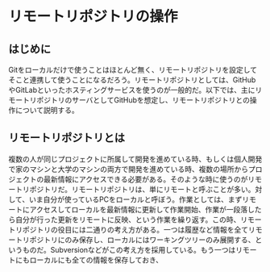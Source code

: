# リモートリポジトリの操作

## はじめに

Gitをローカルだけで使うことはほとんど無く、リモートリポジトリを設定してそこと連携して使うことになるだろう。リモートリポジトリとしては、GitHubやGitLabといったホスティングサービスを使うのが一般的だ。以下では、主にリモートリポジトリのサーバとしてGitHubを想定し、リモートリポジトリとの操作について説明する。

## リモートリポジトリとは

複数の人が同じプロジェクトに所属して開発を進めている時、もしくは個人開発で家のマシンと大学のマシンの両方で開発を進めている時、複数の場所からプロジェクトの最新情報にアクセスできる必要がある。そのような時に使うのがリモートリポジトリだ。リモートリポジトリは、単にリモートと呼ぶことが多い。対して、いま自分が使っているPCをローカルと呼ぼう。作業としては、まずリモートにアクセスしてローカルを最新情報に更新して作業開始、作業が一段落したら自分が行った更新をリモートに反映、という作業を繰り返す。この時、リモートリポジトリの役目には二通りの考え方がある。一つは履歴など情報を全てリモートリポジトリにのみ保存し、ローカルにはワーキングツリーのみ展開する、というものだ。Subversionなどがこの考え方を採用している。もう一つはリモートにもローカルにも全ての情報を保存しておき、
